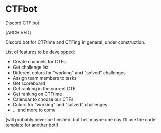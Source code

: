 # CTFbot
Discord CTF bot

[ARCHIVED]

Discord bot for CTFtime and CTFing in general, under construction.

List of features to be developped:
* Create channels for CTFs
* Get challenge list
* Different colors for "working" and "solved" challenges
* Assign team members to tasks
* Get scoreboard
* Get ranking in the current CTF
* Get ranking on CTFtime
* Calendar to choose our CTFs
* Colors for "working" and "solved" challenges
* ... and more to come

(will probably never be finished, but hell maybe one day I'll use the code template for another bot!)
